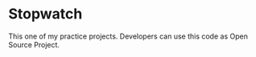 # Stopwatch

This one of my practice projects. Developers can use this code as Open Source Project.
